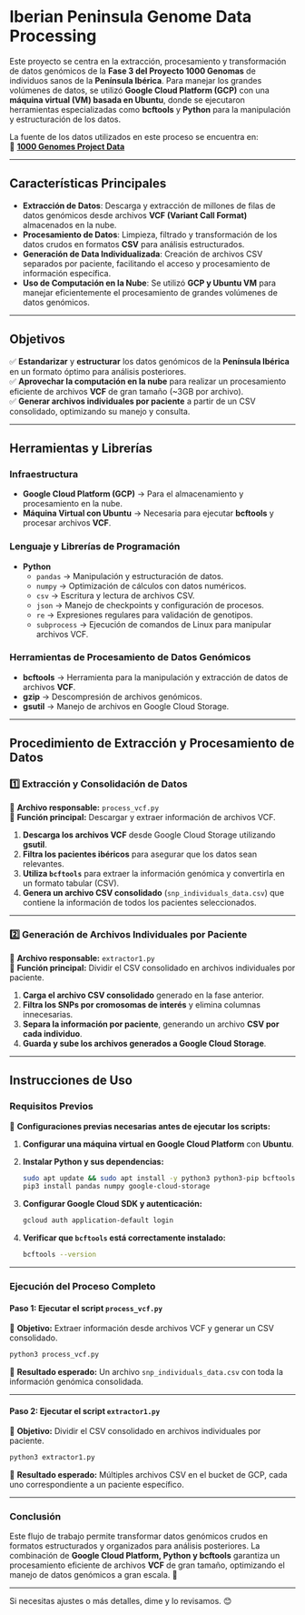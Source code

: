 # **Iberian Peninsula Genome Data Processing**  

Este proyecto se centra en la extracción, procesamiento y transformación de datos genómicos de la **Fase 3 del Proyecto 1000 Genomas** de individuos sanos de la **Península Ibérica**. Para manejar los grandes volúmenes de datos, se utilizó **Google Cloud Platform (GCP)** con una **máquina virtual (VM) basada en Ubuntu**, donde se ejecutaron herramientas especializadas como **bcftools** y **Python** para la manipulación y estructuración de los datos.  

La fuente de los datos utilizados en este proceso se encuentra en:  
🔗 **[1000 Genomes Project Data](https://www.internationalgenome.org/data)**  

---

## **Características Principales**  
- **Extracción de Datos**: Descarga y extracción de millones de filas de datos genómicos desde archivos **VCF (Variant Call Format)** almacenados en la nube.  
- **Procesamiento de Datos**: Limpieza, filtrado y transformación de los datos crudos en formatos **CSV** para análisis estructurados.  
- **Generación de Data Individualizada**: Creación de archivos CSV separados por paciente, facilitando el acceso y procesamiento de información específica.  
- **Uso de Computación en la Nube**: Se utilizó **GCP y Ubuntu VM** para manejar eficientemente el procesamiento de grandes volúmenes de datos genómicos.  

---

## **Objetivos**  
✅ **Estandarizar** y **estructurar** los datos genómicos de la **Península Ibérica** en un formato óptimo para análisis posteriores.  
✅ **Aprovechar la computación en la nube** para realizar un procesamiento eficiente de archivos **VCF** de gran tamaño (~3GB por archivo).  
✅ **Generar archivos individuales por paciente** a partir de un CSV consolidado, optimizando su manejo y consulta.  

---

## **Herramientas y Librerías**  

### **Infraestructura**  
- **Google Cloud Platform (GCP)** → Para el almacenamiento y procesamiento en la nube.  
- **Máquina Virtual con Ubuntu** → Necesaria para ejecutar **bcftools** y procesar archivos **VCF**.  

### **Lenguaje y Librerías de Programación**  
- **Python**  
  - `pandas` → Manipulación y estructuración de datos.  
  - `numpy` → Optimización de cálculos con datos numéricos.  
  - `csv` → Escritura y lectura de archivos CSV.  
  - `json` → Manejo de checkpoints y configuración de procesos.  
  - `re` → Expresiones regulares para validación de genotipos.  
  - `subprocess` → Ejecución de comandos de Linux para manipular archivos VCF.  

### **Herramientas de Procesamiento de Datos Genómicos**  
- **bcftools** → Herramienta para la manipulación y extracción de datos de archivos **VCF**.  
- **gzip** → Descompresión de archivos genómicos.  
- **gsutil** → Manejo de archivos en Google Cloud Storage.  

---

## **Procedimiento de Extracción y Procesamiento de Datos**  

### **1️⃣ Extracción y Consolidación de Datos**  
📌 **Archivo responsable:** `process_vcf.py`  
📌 **Función principal:** Descargar y extraer información de archivos VCF.  

1. **Descarga los archivos VCF** desde Google Cloud Storage utilizando **gsutil**.  
2. **Filtra los pacientes ibéricos** para asegurar que los datos sean relevantes.  
3. **Utiliza `bcftools`** para extraer la información genómica y convertirla en un formato tabular (CSV).  
4. **Genera un archivo CSV consolidado** (`snp_individuals_data.csv`) que contiene la información de todos los pacientes seleccionados.  

---

### **2️⃣ Generación de Archivos Individuales por Paciente**  
📌 **Archivo responsable:** `extractor1.py`  
📌 **Función principal:** Dividir el CSV consolidado en archivos individuales por paciente.  

1. **Carga el archivo CSV consolidado** generado en la fase anterior.  
2. **Filtra los SNPs por cromosomas de interés** y elimina columnas innecesarias.  
3. **Separa la información por paciente**, generando un archivo **CSV por cada individuo**.  
4. **Guarda y sube los archivos generados a Google Cloud Storage**.  

---

## **Instrucciones de Uso**  

### **Requisitos Previos**  
📌 **Configuraciones previas necesarias antes de ejecutar los scripts:**  

1. **Configurar una máquina virtual en Google Cloud Platform** con **Ubuntu**.  
2. **Instalar Python y sus dependencias:**  

   ```bash
   sudo apt update && sudo apt install -y python3 python3-pip bcftools gzip
   pip3 install pandas numpy google-cloud-storage
   ```

3. **Configurar Google Cloud SDK y autenticación:**  

   ```bash
   gcloud auth application-default login
   ```

4. **Verificar que `bcftools` está correctamente instalado:**  

   ```bash
   bcftools --version
   ```

---

### **Ejecución del Proceso Completo**  

#### **Paso 1: Ejecutar el script `process_vcf.py`**  
📌 **Objetivo:** Extraer información desde archivos VCF y generar un CSV consolidado.  

```bash
python3 process_vcf.py
```

🔹 **Resultado esperado:** Un archivo `snp_individuals_data.csv` con toda la información genómica consolidada.  

---

#### **Paso 2: Ejecutar el script `extractor1.py`**  
📌 **Objetivo:** Dividir el CSV consolidado en archivos individuales por paciente.  

```bash
python3 extractor1.py
```

🔹 **Resultado esperado:** Múltiples archivos CSV en el bucket de GCP, cada uno correspondiente a un paciente específico.  

---

### **Conclusión**  
Este flujo de trabajo permite transformar datos genómicos crudos en formatos estructurados y organizados para análisis posteriores. La combinación de **Google Cloud Platform, Python y bcftools** garantiza un procesamiento eficiente de archivos **VCF** de gran tamaño, optimizando el manejo de datos genómicos a gran escala. 🚀  

---

Si necesitas ajustes o más detalles, dime y lo revisamos. 😊
